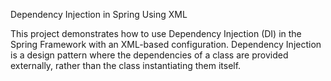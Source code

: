 Dependency Injection in Spring Using XML

This project demonstrates how to use Dependency Injection (DI) in the Spring Framework with an XML-based configuration. Dependency Injection is a design pattern where the dependencies of a class are provided externally, rather than the class instantiating them itself.
